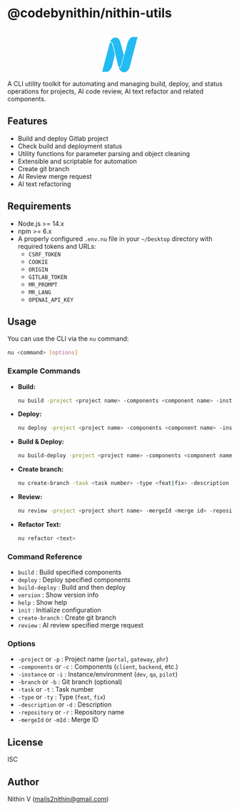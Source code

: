 # @codebynithin/nithin-utils

<a name="readme-top"></a>

<!-- PROJECT LOGO -->
<br />
<div align="center">
  <a href="https://github.com/codebynithin/time-entry">
    <img src="./favicon.png" alt="Logo" width="80" height="80">
  </a>
</div>

A CLI utility toolkit for automating and managing build, deploy, and status operations for projects, AI code review, AI text refactor and related components.

## Features

- Build and deploy Gitlab project
- Check build and deployment status
- Utility functions for parameter parsing and object cleaning
- Extensible and scriptable for automation
- Create git branch
- AI Review merge request
- AI text refactoring

## Requirements

- Node.js >= 14.x
- npm >= 6.x
- A properly configured `.env.nu` file in your `~/Desktop` directory with required tokens and URLs:
  - `CSRF_TOKEN`
  - `COOKIE`
  - `ORIGIN`
  - `GITLAB_TOKEN`
  - `MR_PROMPT`
  - `MR_LANG`
  - `OPENAI_API_KEY`

## Usage

You can use the CLI via the `nu` command:

```bash
nu <command> [options]
```

### Example Commands

- **Build:**
  ```bash
  nu build -project <project name> -components <component name> -instance <instance name>
  ```
- **Deploy:**
  ```bash
  nu deploy -project <project name> -components <component name> -instance <instance name>
  ```
- **Build & Deploy:**
  ```bash
  nu build-deploy -project <project name> -components <component name> -instance <instance name>
  ```
- **Create branch:**
  ```bash
  nu create-branch -task <task number> -type <feat|fix> -description <description> -repository <repository name>
  ```
- **Review:**
  ```bash
  nu review -project <project short name> -mergeId <merge id> -repository <repository name>
  ```
- **Refactor Text:**
  ```bash
  nu refactor <text>
  ```

### Command Reference

- `build` : Build specified components
- `deploy` : Deploy specified components
- `build-deploy` : Build and then deploy
- `version` : Show version info
- `help` : Show help
- `init` : Initialize configuration
- `create-branch` : Create git branch
- `review` : AI review specified merge request

### Options

- `-project` or `-p` : Project name (`portal`, `gateway`, `phr`)
- `-components` or `-c` : Components (`client`, `backend`, etc.)
- `-instance` or `-i` : Instance/environment (`dev`, `qa`, `pilot`)
- `-branch` or `-b` : Git branch (optional)
- `-task` or `-t` : Task number
- `-type` or `-ty` : Type (`feat`, `fix`)
- `-description` or `-d` : Description
- `-repository` or `-r` : Repository name
- `-mergeId` or `-mId` : Merge ID

## License

ISC

## Author

Nithin V (<mails2nithin@gmail.com>)
